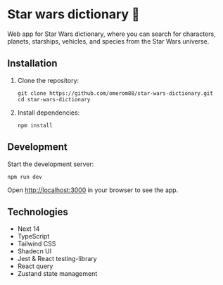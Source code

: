# Star wars dictionary 🥷

Web app for Star Wars dictionary, where you can search for characters, planets, starships, vehicles, and species from the Star Wars universe.

## Installation

1. Clone the repository:
   ```
   git clone https://github.com/omerom88/star-wars-dictionary.git
   cd star-wars-dictionary
   ```

2. Install dependencies:
   ```
   npm install
   ```

## Development

Start the development server:

```
npm run dev
```

Open [http://localhost:3000](http://localhost:3000) in your browser to see the app.



## Technologies
- Next 14
- TypeScript
- Tailwind CSS
- Shadecn UI
- Jest & React testing-library
- React query
- Zustand state management

